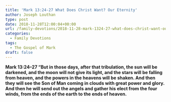 ```yaml
---
title: 'Mark 13:24-27 What Does Christ Want? Our Eternity'
author: Joseph Louthan
type: post
date: 2018-11-28T12:00:04+00:00
url: /family-devotions/2018-11-28-mark-1324-27-what-does-christ-want-our-e.md/
categories:
  - Family Devotions
tags:
  - The Gospel of Mark
draft: false
---
```

**Mark 13:24–27 “But in those days, after that tribulation, the sun will be darkened, and the moon will not give its light, and the stars will be falling from heaven, and the powers in the heavens will be shaken. And then they will see the Son of Man coming in clouds with great power and glory. And then he will send out the angels and gather his elect from the four winds, from the ends of the earth to the ends of heaven.**